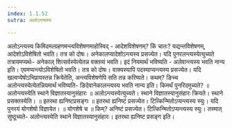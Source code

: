 ```yaml
---
index: 1.1.52
sutra: अलोऽन्त्यस्य

---
```

अलोऽन्त्यस्य किमिदमल्ग्रहणमन्त्यविशेषणमाहोस्विद् -  आदेशविशेषणम्? किं चातः? यद्यन्तविशेषणम्, आदेशोऽविशेषितो भवति। तत्र को दोषः। अनेकालप्यादेशोऽन्त्यस्य प्रसज्येत। यदि पुनरलन्त्यस्येत्युच्यते तत्रायमप्यर्थः- अनेकाल् शित्सर्वस्येत्येतन्न वक्तव्यं भवति। इदं नियमार्थं भविष्यति -  अलेवान्त्यस्य भवति नान्य इति। एवमप्यन्त्योऽविशेषितो भवति। तत्र को दोषः। वाक्यस्यापि पदस्याप्यन्त्यस्य प्रसज्येत। यदि खल्वप्येषोऽभिप्रायस्तन्न क्रियेतेति, अन्त्यविशेषणेपि सति तन्न करिष्यते। कथम्? ङिच्च अलोन्त्यस्येत्येतन्नियमार्थं भविष्यति- ङिदेवानेकालन्त्यस्य भवति नान्य इति। किमर्थं पुनरिदमुच्यते? ॥ अलोन्त्यस्येति स्थाने विज्ञातस्यानुसंहारः ॥ अलोऽन्त्यस्येत्युच्यते। स्थाने विज्ञातस्यानुसंहारः क्रियते। स्थाने प्रसक्तस्येति। ॥ इतरथा ह्यनिष्टप्रसङ्गः ॥ इतरथा ह्यनिष्टं प्रसज्येत। टित्किन्मितोऽप्यन्त्यस्य स्युः। यदि पुनरयं योगशेषो विज्ञायेत। ॥ योगशेषे च ॥ किम्? अनिष्टं प्रसज्येत। टित्किन्मितोऽप्यन्त्यस्य स्युः। तस्मात् सुष्ठूच्यते- अलोन्त्यस्येति स्थाने विज्ञातस्यानुसंहारः। इतरथा ह्यनिष्ट प्रसङ्ग इति।